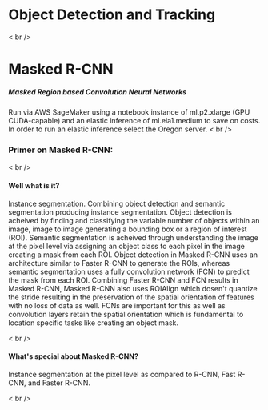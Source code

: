 # Object Detection and Tracking

< br />

# Masked R-CNN
##### Masked Region based Convolution Neural Networks
Run via AWS SageMaker using a notebook instance of ml.p2.xlarge (GPU CUDA-capable) and an elastic inference of ml.eia1.medium to save on costs. In order to run an elastic inference select the Oregon server.
< br />
### Primer on Masked R-CNN:
< br />
#### Well what is it?
Instance segmentation. Combining object detection and semantic segmentation producing instance segmentation. Object detection is acheived by finding and classifying the variable number of objects within an image, image to image generating a bounding box or a region of interest (ROI). Semantic segmentation is acheived through understanding the image at the pixel level via assigning an object class to each pixel in the image creating a mask from each ROI. Object detection in Masked R-CNN uses an architecture similar to Faster R-CNN to generate the ROIs, whereas semantic segmentation uses a fully convolution network (FCN) to predict the mask from each ROI. Combining Faster R-CNN and FCN results in Masked R-CNN, Masked R-CNN also uses ROIAlign which dosen't quantize the stride resulting in the preservation of the spatial orientation of features with no loss of data as well. FCNs are important for this as well as convolution layers retain the spatial orientation which is fundamental to location specific tasks like creating an object mask.

< br />

#### What's special about Masked R-CNN?
Instance segmentation at the pixel level as compared to R-CNN, Fast R-CNN, and Faster R-CNN.



< br />

